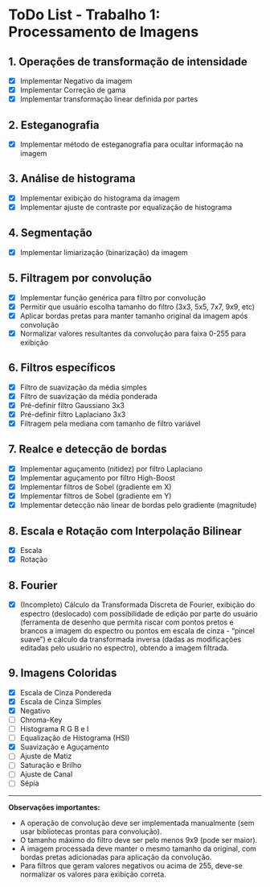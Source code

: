 # ToDo List - Trabalho 1: Processamento de Imagens

## 1. Operações de transformação de intensidade
- [x] Implementar Negativo da imagem 
- [x] Implementar Correção de gama 
- [x] Implementar transformação linear definida por partes

## 2. Esteganografia
- [x] Implementar método de esteganografia para ocultar informação na imagem

## 3. Análise de histograma
- [x] Implementar exibição do histograma da imagem
- [x] Implementar ajuste de contraste por equalização de histograma

## 4. Segmentação
- [x] Implementar limiarização (binarização) da imagem

## 5. Filtragem por convolução
- [x] Implementar função genérica para filtro por convolução
- [x] Permitir que usuário escolha tamanho do filtro (3x3, 5x5, 7x7, 9x9, etc)
- [x] Aplicar bordas pretas para manter tamanho original da imagem após convolução
- [x] Normalizar valores resultantes da convolução para faixa 0-255 para exibição

## 6. Filtros específicos
- [x] Filtro de suavização da média simples
- [x] Filtro de suavização da média ponderada
- [x] Pré-definir filtro Gaussiano 3x3
- [x] Pré-definir filtro Laplaciano 3x3
- [x] Filtragem pela mediana com tamanho de filtro variável

## 7. Realce e detecção de bordas
- [x] Implementar aguçamento (nitidez) por filtro Laplaciano
- [x] Implementar aguçamento por filtro High-Boost
- [x] Implementar filtros de Sobel (gradiente em X)
- [x] Implementar filtros de Sobel (gradiente em Y)
- [x] Implementar detecção não linear de bordas pelo gradiente (magnitude)

## 8. Escala e Rotação com Interpolação Bilinear

- [x] Escala
- [x] Rotação

## 8. Fourier

- [x] (Incompleto) Cálculo da Transformada Discreta de Fourier, exibição do espectro (deslocado) com possibilidade de edição por parte do usuário (ferramenta de desenho que permita riscar com pontos pretos e brancos a imagem do espectro ou pontos em escala de cinza - “pincel suave”) e cálculo da transformada inversa (dadas as modificações editadas pelo usuário no espectro), obtendo a imagem filtrada.

## 9. Imagens Coloridas

- [x] Escala de Cinza Pondereda
- [x] Escala de Cinza Simples
- [x] Negativo
- [ ] Chroma-Key 
- [ ] Histograma R G B e I 
- [ ] Equalização de Histograma (HSI)
- [x] Suavização e Aguçamento 
- [ ] Ajuste de Matiz
- [ ] Saturação e Brilho
- [ ] Ajuste de Canal
- [ ] Sépia

---

**Observações importantes:**
- A operação de convolução deve ser implementada manualmente (sem usar bibliotecas prontas para convolução).
- O tamanho máximo do filtro deve ser pelo menos 9x9 (pode ser maior).
- A imagem processada deve manter o mesmo tamanho da original, com bordas pretas adicionadas para aplicação da convolução.
- Para filtros que geram valores negativos ou acima de 255, deve-se normalizar os valores para exibição correta.
